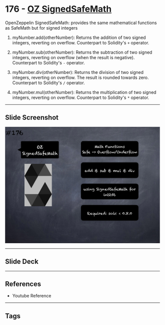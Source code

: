# 176 - [OZ SignedSafeMath](OZ%20SignedSafeMath.md)
OpenZeppelin SignedSafeMath: provides the same mathematical functions as SafeMath but for signed integers

1.  myNumber.add(otherNumber): Returns the addition of two signed integers, reverting on overflow. Counterpart to Solidity's `+` operator.
    
2.  myNumber.sub(otherNumber): Returns the subtraction of two signed integers, reverting on overflow (when the result is negative). Counterpart to Solidity's `-` operator.
    
3.  myNumber.div(otherNumber): Returns the division of two signed integers, reverting on overflow. The result is rounded towards zero. Counterpart to Solidity's `/` operator.
    
4.  myNumber.mul(otherNumber): Returns the multiplication of two signed integers, reverting on overflow. Counterpart to Solidity's `*` operator.

___
## Slide Screenshot
![176.png](../images/solidity201/176.png)
___
## Slide Deck

___
## References
- Youtube Reference
___
## Tags